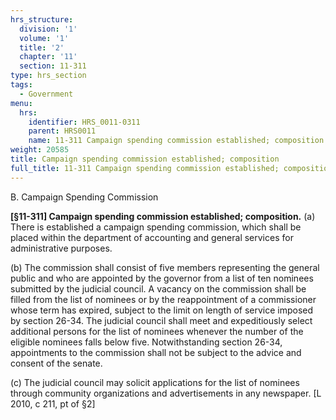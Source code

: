 ```yaml
---
hrs_structure:
  division: '1'
  volume: '1'
  title: '2'
  chapter: '11'
  section: 11-311
type: hrs_section
tags:
  - Government
menu:
  hrs:
    identifier: HRS_0011-0311
    parent: HRS0011
    name: 11-311 Campaign spending commission established; composition
weight: 20585
title: Campaign spending commission established; composition
full_title: 11-311 Campaign spending commission established; composition
---
```

B. Campaign Spending Commission

**[§11-311] Campaign spending commission established; composition.** (a) There is established a campaign spending commission, which shall be placed within the department of accounting and general services for administrative purposes.

(b) The commission shall consist of five members representing the general public and who are appointed by the governor from a list of ten nominees submitted by the judicial council. A vacancy on the commission shall be filled from the list of nominees or by the reappointment of a commissioner whose term has expired, subject to the limit on length of service imposed by section 26-34\. The judicial council shall meet and expeditiously select additional persons for the list of nominees whenever the number of the eligible nominees falls below five. Notwithstanding section 26-34, appointments to the commission shall not be subject to the advice and consent of the senate.

(c) The judicial council may solicit applications for the list of nominees through community organizations and advertisements in any newspaper. [L 2010, c 211, pt of §2]